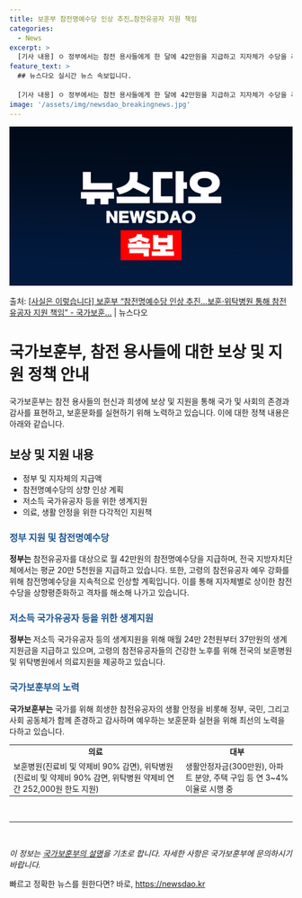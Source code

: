 ```yaml
---
title: 보훈부 참전명예수당 인상 추진…참전유공자 지원 책임
categories:
  - News
excerpt: >
  [기사 내용] ㅇ 정부에서는 참전 용사들에게 한 달에 42만원을 지급하고 지자체가 수당을 추가 지급하지만, …
feature_text: >
  ## 뉴스다오 실시간 뉴스 속보입니다.

  [기사 내용] ㅇ 정부에서는 참전 용사들에게 한 달에 42만원을 지급하고 지자체가 수당을 추가 지급하지만, …
image: '/assets/img/newsdao_breakingnews.jpg'
---
```


![뉴스다오 속보](/assets/img/newsdao_breakingnews.jpg)

<p>출처: <a href="https://newsdao.kr/3185" rel="dofollow">[사실은 이렇습니다] 보훈부 “참전명예수당 인상 추진…보훈·위탁병원 통해 참전유공자 지원 책임” - 국가보훈…</a> | 뉴스다오</p>

<h1>국가보훈부, 참전 용사들에 대한 보상 및 지원 정책 안내</h1>

<p data-ke-size="size16">국가보훈부는 참전 용사들의 헌신과 희생에 보상 및 지원을 통해 국가 및 사회의 존경과 감사를 표현하고, 보훈문화를 실현하기 위해 노력하고 있습니다. 이에 대한 정책 내용은 아래와 같습니다.</p>

<h2 data-ke-size="size26">보상 및 지원 내용</h2>

<ul>
    <li>정부 및 지자체의 지급액</li>
    <li>참전명예수당의 상향 인상 계획</li>
    <li>저소득 국가유공자 등을 위한 생계지원</li>
    <li>의료, 생활 안정을 위한 다각적인 지원책</li>
</ul>

<h3><b><span style="color: #1a5490;">정부 지원 및 참전명예수당</span></b></h3>
<p><b>정부는</b> 참전유공자를 대상으로 월 42만원의 참전명예수당을 지급하며, 전국 지방자치단체에서는 평균 20만 5천원을 지급하고 있습니다. 또한, 고령의 참전유공자 예우 강화를 위해 참전명예수당을 지속적으로 인상할 계획입니다. 이를 통해 지자체별로 상이한 참전수당을 상향평준화하고 격차를 해소해 나가고 있습니다.</p>

<h3><b><span style="color: #1a5490;">저소득 국가유공자 등을 위한 생계지원</span></b></h3>
<p><b>정부는</b> 저소득 국가유공자 등의 생계지원을 위해 매월 24만 2천원부터 37만원의 생계지원금을 지급하고 있으며, 고령의 참전유공자들의 건강한 노후를 위해 전국의 보훈병원 및 위탁병원에서 의료지원을 제공하고 있습니다.</p>

<h3><b><span style="color: #1a5490;">국가보훈부의 노력</span></b></h3>
<p><b>국가보훈부는</b> 국가를 위해 희생한 참전유공자의 생활 안정을 비롯해 정부, 국민, 그리고 사회 공동체가 함께 존경하고 감사하며 예우하는 보훈문화 실현을 위해 최선의 노력을 다하고 있습니다.</p>

<table>
    <tr>
        <td style="text-align: center; height: 17px;"><b>의료</b></td>
        <td style="text-align: center; height: 17px;"><b>대부</b></td>
    </tr>
    <tr>
        <td>보훈병원(진료비 및 약제비 90% 감면), 위탁병원(진료비 및 약제비 90% 감면, 위탁병원 약제비 연간 252,000원 한도 지원)</td>
        <td>생활안정자금(300만원), 아파트 분양, 주택 구입 등 연 3~4% 이율로 시행 중</td>
    </tr>
</table>

<p data-ke-size="size16">&nbsp;</p>

<hr>

<p data-ke-size="size16">&nbsp;</p>

<p><i>이 정보는 <a href="https://newsdao.kr/3185">국가보훈부의 설명</a>을 기초로 합니다. 자세한 사항은 국가보훈부에 문의하시기 바랍니다.</i></p> 

빠르고 정확한 뉴스를 원한다면? 바로, <a href="https://newsdao.kr" rel="dofollow">https://newsdao.kr</a>


